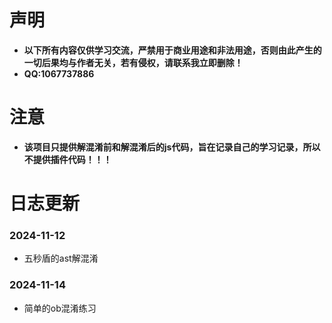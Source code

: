 #  声明

- **以下所有内容仅供学习交流，严禁用于商业用途和非法用途，否则由此产生的一切后果均与作者无关，若有侵权，请联系我立即删除！**
- **QQ:1067737886**

# 注意

- **该项目只提供解混淆前和解混淆后的js代码，旨在记录自己的学习记录，所以不提供插件代码！！！**

#  日志更新

### 2024-11-12

- 五秒盾的ast解混淆

### 2024-11-14

- 简单的ob混淆练习
